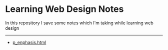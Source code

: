 # Learning Web Design Notes
In this repository I save some notes which I'm taking while learning web design
<hr>

- <a href="https://raw.githack.com/hugomenz/learning_web-design/main/p_enphasis.html">p_enphasis.html</a>
